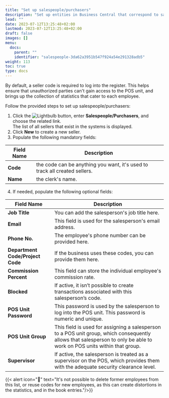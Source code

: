 ```yaml
---
title: "Set up salespeople/purchasers"
description: "Set up entities in Business Central that correspond to salespeople and purchasers respectively."
lead: ""
date: 2023-07-12T13:25:48+02:00
lastmod: 2023-07-12T13:25:48+02:00
draft: false
images: []
menu:
  docs:
    parent: ""
    identifier: "salespeople-3da62a3951b547f924a54e291328adb5"
weight: 113
toc: true
type: docs
---
```


By default, a seller code is required to log into the register. This helps ensure that unauthorized parties can't gain access to the POS unit, and brings up the collection of statistics that cater to each employee.

Follow the provided steps to set up salespeople/purchasers:

1. Click the ![Lightbulb](Lightbulb_icon.PNG) button, enter **Salespeople/Purchasers**, and choose the related link.     
   The list of all sellers that exist in the systems is displayed.
2. Click **New** to create a new seller. 
3. Populate the following mandatory fields: 

| Field Name      | Description |
| ----------- | ----------- |
| **Code** | the code can be anything you want, it's used to track all created sellers.  |
| **Name** | the clerk's name.   |

4. If needed, populate the following optional fields:  

| Field Name      | Description |
| ----------- | ----------- |
| **Job Title** | You can add the salesperson's job title here. | 
| **Email** | This field is used for the salesperson's email address. | 
| **Phone No.** | The employee's phone number can be provided here. | 
| **Department Code/Project Code** | If the business uses these codes, you can provide them here. | 
| **Commission Percent** | This field can store the individual employee's commission rate. |
| **Blocked** | If active, it isn’t possible to create transactions associated with this salesperson’s code. | 
| **POS Unit Password** | This password is used by the salesperson to log into the POS unit. This password is numeric and unique. |
| **POS Unit Group** | This field is used for assigning a salesperson to a POS unit group, which consequently allows that salesperson to only be able to work on POS units within that group. | 
| **Supervisor** | If active, the salesperson is treated as a supervisor on the POS, which provides them with the adequate security clearance level.  | 


{{< alert icon="📝" text="It's not possible to delete former employees from this list, or reuse codes for new employees, as this can create distortions in the statistics, and in the book entries."/>}}
